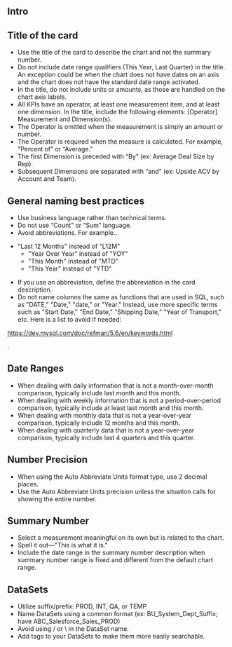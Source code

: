 

Intro
-------

Title of the card
-------------------


* Use the title of the card to describe the chart and not the summary number.
* Do not include date range qualifiers (This Year, Last Quarter) in the title. An exception could be when the chart does not have dates on an axis and the chart does not have the standard date range activated.
* In the title, do not include units or amounts, as those are handled on the chart axis labels.
* All KPIs have an operator, at least one measurement item, and at least one dimension. In the title, include the following elements: [Operator] Measurement and Dimension(s).
* The Operator is omitted when the measurement is simply an amount or number.
* The Operator is required when the measure is calculated. For example, “Percent of” or “Average."
* The first Dimension is preceded with “By” (ex: Average Deal Size by Rep).
* Subsequent Dimensions are separated with “and” (ex: Upside ACV by Account and Team).

General naming best practices
-------------------------------


* Use business language rather than technical terms.
* Do not use “Count” or “Sum” language.
* Avoid abbreviations. For example...

+ "Last 12 Months" instead of "L12M"
	+ "Year Over Year" instead of "YOY"
	+ "This Month" instead of "MTD"
	+ "This Year" instead of "YTD"
* If you use an abbreviation, define the abbreviation in the card description.
* Do not name columns the same as functions that are used in SQL, such as "DATE," "Date," "date," or "Year." Instead, use more specific terms such as "Start Date," "End Date," "Shipping Date," "Year of Transport," etc. Here is a list to avoid if needed:

https://dev.mysql.com/doc/refman/5.6/en/keywords.html

.

Date Ranges
-------------


* When dealing with daily information that is not a month-over-month comparison, typically include last month and this month.
* When dealing with weekly information that is not a period-over-period comparison, typically include at least last month and this month.
* When dealing with monthly data that is not a year-over-year comparison, typically include 12 months and this month.
* When dealing with quarterly data that is not a year-over-year comparison, typically include last 4 quarters and this quarter.

Number Precision
------------------


* When using the Auto Abbreviate Units format type, use 2 decimal places.
* Use the Auto Abbreviate Units precision unless the situation calls for showing the entire number.

Summary Number
----------------


* Select a measurement meaningful on its own but is related to the chart.
* Spell it out—"This is what it is."
* Include the date range in the summary number description when summary number range is fixed and different from the default chart range.

DataSets
----------


* Utilize suffix/prefix: PROD, INT, QA, or TEMP
* Name DataSets using a common format (ex: BU\_System\_Dept\_Suffix; have ABC\_Salesforce\_Sales\_PROD)
* Avoid using / or \ in the DataSet name.
* Add tags to your DataSets to make them more easily searchable.



